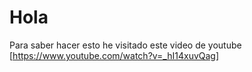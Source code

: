 # Hola
Para saber hacer esto he visitado este video de youtube [https://www.youtube.com/watch?v=_hI14xuvQag]
